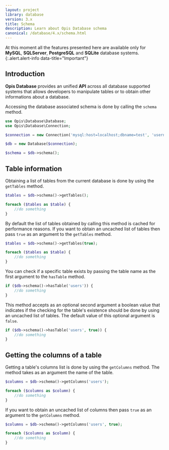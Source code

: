 ```yaml
---
layout: project
library: database
version: 3.x
title: Schema
description: Learn about Opis Database schema
canonical: /database/4.x/schema.html
---
```


At this moment all the features presented here are available only for
**MySQL**, **SQLServer**, **PostgreSQL** and **SQLite** database systems.
{:.alert.alert-info data-title="Important"}

## Introduction

**Opis Database** provides an unified **API** across all database supported systems 
that allows developers to manipulate tables or to obtain other informations about a database.

Accessing the database associated schema is done by calling the `schema` method.

```php
use Opis\Database\Database;
use Opis\Database\Connection;

$connection = new Connection('mysql:host=localhost;dbname=test', 'username', 'password');

$db = new Database($connection);

$schema = $db->schema();
```

## Table information

Obtaining a list of tables from the current database is done by using the `getTables` method.

```php
$tables = $db->schema()->getTables();

foreach ($tables as $table) {
    //do something
}
```

By default the list of tables obtained by calling this method is cached for performance reasons. 
If you want to obtain an uncached list of tables then pass `true` as an argument to the `getTables` method.

```php
$tables = $db->schema()->getTables(true);

foreach ($tables as $table) {
    //do something
}
```

You can check if a specific table exists by passing the table name 
as the first argument to the `hasTable` method.

```php
if ($db->schema()->hasTable('users')) {
    //do something
}
```

This method accepts as an optional second argument a boolean value that indicates 
if the checking for the table's existence should be done by using an uncached list of tables.
The default value of this optional argument is `false`.

```php
if ($db->schema()->hasTable('users', true)) {
    //do something
}
```

## Getting the columns of a table

Getting a table's columns list is done by using the `getColumns` method. 
The method takes as an argument the name of the table.

```php
$columns = $db->schema()->getColumns('users');

foreach ($columns as $column) {
    //do something
}
```

If you want to obtain an uncached list of columns then pass `true` as an argument 
to the `getColumns` method.

```php
$columns = $db->schema()->getColumns('users', true);

foreach ($columns as $column) {
    //do something
}
```
